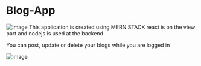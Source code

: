 # Blog-App
![image](https://user-images.githubusercontent.com/89034978/180649267-6a7397b1-a0c7-4232-9e98-e97132ba9f76.png)
This application is created using MERN STACK react is on the view part and nodejs is used at the backend

You can post, update or delete your blogs while you are logged in

![image](https://user-images.githubusercontent.com/89034978/180649459-09059f00-a746-4ef9-8d94-0cce09575c8f.png)
